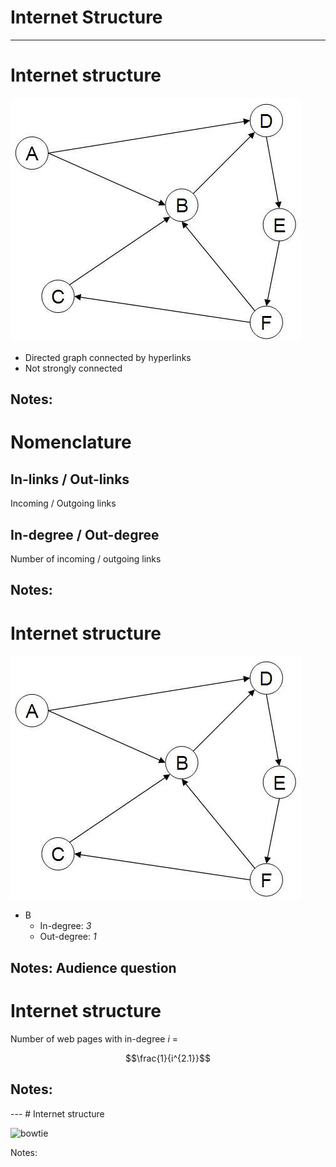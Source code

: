 # Internet Structure
---

# Internet structure

![web graph](../images/web_graph.png)

* Directed graph connected by hyperlinks
* Not strongly connected

Notes:
---

# Nomenclature

## In-links / Out-links

Incoming / Outgoing links

## In-degree / Out-degree

Number of incoming / outgoing links

Notes:
---

# Internet structure

![web graph](../images/web_graph.png)

* B
    * In-degree: *3* &shy;<!-- .element: class="fragment" data-fragment-index="" -->
    * Out-degree: *1* &shy;<!-- .element: class="fragment" data-fragment-index="" -->

Notes: Audience question
---

# Internet structure

Number of web pages with in-degree *i* =

$$\frac{1}{i^{2.1}}$$

Notes:
---
<div class="plot stretch" id="myplot2">
    <!--
     {
      "width": "800",
      "height": "600",
      "xAxis": {
       "domain": ["0", "20"],
       "label": "In-degree"
      },
      "yAxis": {
       "domain": ["0", "10000"],
       "label": "Proportional number of pages"
      },
      "data": [{ "fn": "10000*1/nthRoot(x, 2.1)" }]
    }
    -->
</div>
---
# Internet structure

![bowtie](../images/bowtie.png)<!-- .element: class="stretch" -->

Notes:
